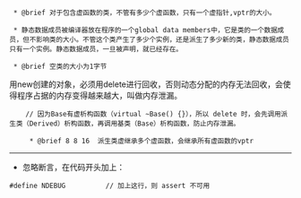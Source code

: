 ```
 * @brief 对于包含虚函数的类，不管有多少个虚函数，只有一个虚指针,vptr的大小。
```

```
 * 静态数据成员被编译器放在程序的一个global data members中，它是类的一个数据成员，但不影响类的大小。不管这个类产生了多少个实例，还是派生了多少新的类，静态数据成员只有一个实例。静态数据成员，一旦被声明，就已经存在。 
```

```
 * @brief 空类的大小为1字节
```

用new创建的对象，必须用delete进行回收，否则动态分配的内存无法回收，会使得程序占据的内存变得越来越大，叫做内存泄漏。

```
    // 因为Base有虚析构函数（virtual ~Base() {}），所以 delete 时，会先调用派生类（Derived）析构函数，再调用基类（Base）析构函数，防止内存泄漏。
```

```
     * @brief 8 8 16  派生类虚继承多个虚函数，会继承所有虚函数的vptr
```





---



- 忽略断言，在代码开头加上：

```
#define NDEBUG          // 加上这行，则 assert 不可用
```